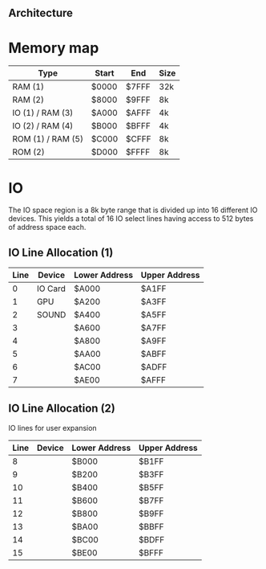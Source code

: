 Architecture
-------------

# Memory map

| Type              | Start | End   | Size |
| ----------------- | ----- | ----- | ---- |
| RAM (1)           | $0000 | $7FFF | 32k  |
| RAM (2)           | $8000 | $9FFF | 8k   |
| IO (1) / RAM (3)  | $A000 | $AFFF | 4k   |
| IO (2) / RAM (4)  | $B000 | $BFFF | 4k   |
| ROM (1) / RAM (5) | $C000 | $CFFF | 8k   |
| ROM (2)           | $D000 | $FFFF | 8k   |

# IO

The IO space region is a 8k byte range that is divided up into 16 different IO devices. This yields a total of 16 IO select lines having access to 512 bytes of address space each.

## IO Line Allocation (1)


| Line | Device  | Lower Address | Upper Address |
| ---- | ------- | ------------- | ------------- |
| 0    | IO Card | $A000         | $A1FF         |
| 1    | GPU     | $A200         | $A3FF         |
| 2    | SOUND   | $A400         | $A5FF         |
| 3    |         | $A600         | $A7FF         |
| 4    |         | $A800         | $A9FF         |
| 5    |         | $AA00         | $ABFF         |
| 6    |         | $AC00         | $ADFF         |
| 7    |         | $AE00         | $AFFF         |

## IO Line Allocation (2)

IO lines for user expansion

| Line | Device | Lower Address | Upper Address |
| ---- | ------ | ------------- | ------------- |
| 8    |        | $B000         | $B1FF         |
| 9    |        | $B200         | $B3FF         |
| 10   |        | $B400         | $B5FF         |
| 11   |        | $B600         | $B7FF         |
| 12   |        | $B800         | $B9FF         |
| 13   |        | $BA00         | $BBFF         |
| 14   |        | $BC00         | $BDFF         |
| 15   |        | $BE00         | $BFFF         |

